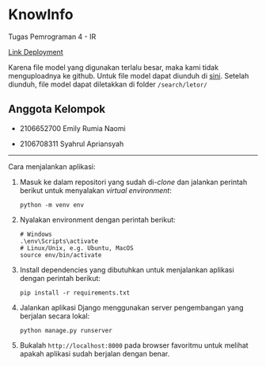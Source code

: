 # KnowInfo

Tugas Pemrograman 4 - IR

[Link Deployment](http://34.105.89.229:8001/)

Karena file model yang digunakan terlalu besar, maka kami tidak menguploadnya ke github. Untuk file model dapat diunduh di [sini](https://drive.google.com/drive/folders/1DNfkZskujfYG9P5-vlvL-xxfv_YJiJnA). Setelah diunduh, file model dapat diletakkan di folder `/search/letor/`
 
## Anggota Kelompok

- 2106652700 Emily Rumia Naomi

- 2106708311 Syahrul Apriansyah 

---
Cara menjalankan aplikasi:
1. Masuk ke dalam repositori yang sudah di-_clone_ dan jalankan perintah berikut
   untuk menyalakan _virtual environment_:

   ```shell
   python -m venv env
   ```
2. Nyalakan environment dengan perintah berikut:

   ```shell
   # Windows
   .\env\Scripts\activate
   # Linux/Unix, e.g. Ubuntu, MacOS
   source env/bin/activate
   ```
3. Install dependencies yang dibutuhkan untuk menjalankan aplikasi dengan perintah berikut:

   ```shell
   pip install -r requirements.txt
   ```

4. Jalankan aplikasi Django menggunakan server pengembangan yang berjalan secara
   lokal:

   ```shell
   python manage.py runserver
   ```
7. Bukalah `http://localhost:8000` pada browser favoritmu untuk melihat apakah aplikasi sudah berjalan dengan benar.
